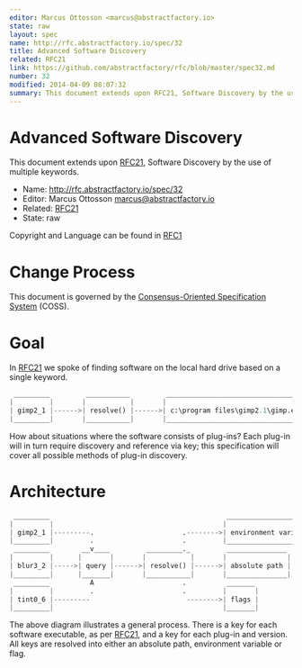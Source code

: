 ```yaml
---
editor: Marcus Ottosson <marcus@abstractfactory.io>
state: raw
layout: spec
name: http://rfc.abstractfactory.io/spec/32
title: Advanced Software Discovery
related: RFC21
link: https://github.com/abstractfactory/rfc/blob/master/spec32.md
number: 32
modified: 2014-04-09 08:07:32
summary: This document extends upon RFC21, Software Discovery by the use of multiple keywords.
---
```


# Advanced Software Discovery

This document extends upon [RFC21](http://rfc.abstractfactory.io/spec/21), Software Discovery by the use of multiple keywords.

* Name: http://rfc.abstractfactory.io/spec/32
* Editor: Marcus Ottosson <marcus@abstractfactory.io>
* Related: [RFC21](http://rfc.abstractfactory.io/spec/21)
* State: raw

Copyright and Language can be found in [RFC1](http://rfc.abstractfactory.io/spec/1)

# Change Process

This document is governed by the [Consensus-Oriented Specification System](http://www.digistan.org/spec:1/COSS) (COSS).

# Goal

In [RFC21](http://rfc.abstractfactory.io/spec/21) we spoke of finding software on the local hard drive based on a single keyword.

```python
 _________         ___________         ___________________________________
|         |       |           |       |                                   |
| gimp2_1 |------>| resolve() |------>| c:\program files\gimp2.1\gimp.exe |
|_________|       |___________|       |___________________________________|

```

How about situations where the software consists of plug-ins? Each plug-in will in turn require discovery and reference via key; this specification will cover all possible methods of plug-in discovery.

# Architecture

```python
 _________       									  _______________________
|         |      									 |                       |
| gimp2_1 |---------. 					   .-------->| environment variables |
|_________|         .					   .		 |_______________________|
 _________        __v____         _________._         _______________
|         |      |       |       |           |       |               |
| blur3_2 |----->| query |------>| resolve() |------>| absolute path |
|_________|      |_______|       |___________|       |_______________|
 _________          A 					   .		  _______
|         |         .     				   .		 |       |
| tint0_6 |--------- 					    -------->| flags |
|_________| 							    		 |_______|

```

The above diagram illustrates a general process. There is a key for each software executable, as per [RFC21](http://rfc.abstractfactory.io/spec/21), and a key for each plug-in and version. All keys are resolved into either an absolute path, environment variable or flag.

